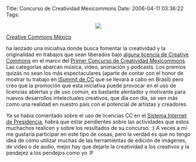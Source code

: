 Title: Concurso de Creatividad Mexicommons
Date: 2006-04-11 03:36:22
Tags: 

<p align="center"><img align="middle" src="http://www.damog.net/files/misc/mexicommons.png"/></p>
<a target="_blank" href="http://www.creativecommons.org.mx">Creative Commons México</a><p> ha lanzado una iniciativa donde busca fomentar la creatividad y la originalidad en trabajos que sean liberados bajo <a target="_blank" href="http://creativecommons.org.mx/licencias/">alguna licencia de Creative Commons</a> en el marco del <a target="_blank" href="http://creativecommons.org.mx/2006/04/08/primer-concurso-de-creatividad-mexicommons/">Primer Concurso de Creatividad Mexicommons</a>. Las categorías abarcan música, video, animación y podcasts. Los premios quizás no sean los más espectaculares (aparte de contar con el honor de mostrar tu trabajo en <a target="_blank" href="http://creativecommons.org/support/summit/">iSummit de CC</a> que se llevará a cabo en Brasil) pero creo que la promoción que esta iniciativa puede provocar en el uso de licencias abiertas y de uso común, es bastante alentador y motivante para nuevos desarrollos intelectuales creativos, que día con día, se ven más como una realidad en nuestro país con el potencial de artistas y creadores.

Ya se había comentado sobre el uso de licencias CC en el <a target="_blank" href="http://www.sip.gob.mx/">Sistema Internet de Presidencia</a>, habrá que estar pendientes sobre las actividades que estos muchachos realicen y sobre los resultados de su concurso. :) A veces a mí me gustaría participar en este tipo de cosas, pero la verdad es que no tengo idea de cómo utilizar muchas de las herramientas de edición de imágenes, de video o de audio, mejor hay que dejarle la creatividad a los creativos y la pendejez a los pendejos como yo :P </p>
